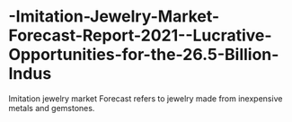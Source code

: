 # -Imitation-Jewelry-Market-Forecast-Report-2021--Lucrative-Opportunities-for-the-26.5-Billion-Indus
Imitation jewelry market Forecast refers to jewelry made from inexpensive metals and gemstones. 

